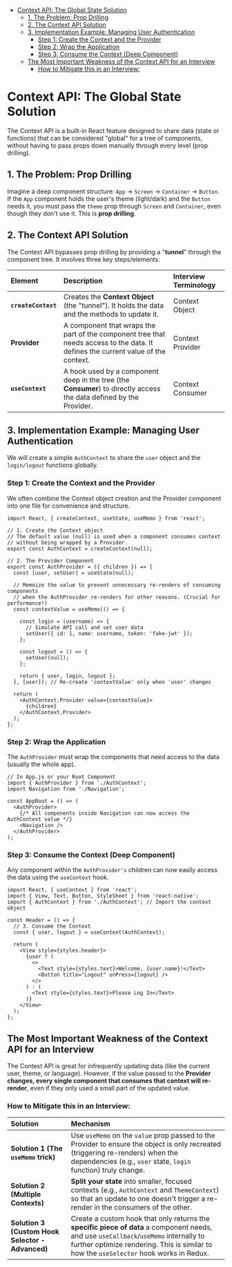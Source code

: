 
- [Context API: The Global State Solution](#context-api-the-global-state-solution)
  - [1. The Problem: Prop Drilling](#1-the-problem-prop-drilling)
  - [2. The Context API Solution](#2-the-context-api-solution)
  - [3. Implementation Example: Managing User Authentication](#3-implementation-example-managing-user-authentication)
    - [Step 1: Create the Context and the Provider](#step-1-create-the-context-and-the-provider)
    - [Step 2: Wrap the Application](#step-2-wrap-the-application)
    - [Step 3: Consume the Context (Deep Component)](#step-3-consume-the-context-deep-component)
  - [The Most Important Weakness of the Context API for an Interview](#the-most-important-weakness-of-the-context-api-for-an-interview)
    - [How to Mitigate this in an Interview:](#how-to-mitigate-this-in-an-interview)


# Context API: The Global State Solution

The Context API is a built-in React feature designed to share data (state or functions) that can be considered "global" for a tree of components, without having to pass props down manually through every level (prop drilling).

## 1. The Problem: Prop Drilling

Imagine a deep component structure: `App` → `Screen` → `Container` → `Button`. If the `App` component holds the user's theme (light/dark) and the `Button` needs it, you must pass the `theme` prop through `Screen` and `Container`, even though they don't use it. This is **prop drilling**.

## 2. The Context API Solution

The Context API bypasses prop drilling by providing a "**tunnel**" through the component tree. It involves three key steps/elements:

| Element | Description | Interview Terminology |
| :--- | :--- | :--- |
| **`createContext`** | Creates the **Context Object** (the "tunnel"). It holds the data and the methods to update it. | Context Object |
| **Provider** | A component that wraps the part of the component tree that needs access to the data. It defines the current value of the context. | Context Provider |
| **`useContext`** | A hook used by a component deep in the tree (the **Consumer**) to directly access the data defined by the Provider. | Context Consumer |

## 3. Implementation Example: Managing User Authentication

We will create a simple `AuthContext` to share the `user` object and the `login/logout` functions globally.

### Step 1: Create the Context and the Provider

We often combine the Context object creation and the Provider component into one file for convenience and structure.

```tsx
import React, { createContext, useState, useMemo } from 'react';

// 1. Create the Context object
// The default value (null) is used when a component consumes context 
// without being wrapped by a Provider.
export const AuthContext = createContext(null); 

// 2. The Provider Component
export const AuthProvider = ({ children }) => {
  const [user, setUser] = useState(null);

  // Memoize the value to prevent unnecessary re-renders of consuming components
  // when the AuthProvider re-renders for other reasons. (Crucial for performance!)
  const contextValue = useMemo(() => {
    
    const login = (username) => {
      // Simulate API call and set user data
      setUser({ id: 1, name: username, token: 'fake-jwt' });
    };
  
    const logout = () => {
      setUser(null);
    };

    return { user, login, logout };
  }, [user]); // Re-create 'contextValue' only when 'user' changes

  return (
    <AuthContext.Provider value={contextValue}>
      {children}
    </AuthContext.Provider>
  );
};
```

### Step 2: Wrap the Application
The `AuthProvider` must wrap the components that need access to the data (usually the whole app).

```tsx
// In App.js or your Root Component
import { AuthProvider } from './AuthContext';
import Navigation from './Navigation';

const AppRoot = () => (
  <AuthProvider>
    {/* All components inside Navigation can now access the AuthContext value */}
    <Navigation /> 
  </AuthProvider>
);
```

### Step 3: Consume the Context (Deep Component)
Any component within the `AuthProvider's` children can now easily access the data using the `useContext` hook.

```tsx
import React, { useContext } from 'react';
import { View, Text, Button, StyleSheet } from 'react-native';
import { AuthContext } from './AuthContext'; // Import the context object

const Header = () => {
  // 3. Consume the Context
  const { user, logout } = useContext(AuthContext); 

  return (
    <View style={styles.header}>
      {user ? (
        <>
          <Text style={styles.text}>Welcome, {user.name}!</Text>
          <Button title="Logout" onPress={logout} />
        </>
      ) : (
        <Text style={styles.text}>Please Log In</Text>
      )}
    </View>
  );
};
```

## The Most Important Weakness of the Context API for an Interview

The Context API is great for infrequently updating data (like the current user, theme, or language). However, if the value passed to the **Provider changes, every single component that consumes that context will re-render**, even if they only used a small part of the updated value.


### How to Mitigate this in an Interview:

| Solution | Mechanism |
| :--- | :--- |
| **Solution 1 (The `useMemo` trick)** | Use `useMemo` on the `value` prop passed to the Provider to ensure the object is only recreated (triggering re-renders) when the dependencies (e.g., `user` state, `login` function) truly change. |
| **Solution 2 (Multiple Contexts)** | **Split your state** into smaller, focused contexts (e.g., `AuthContext` and `ThemeContext`) so that an update to one doesn't trigger a re-render in the consumers of the other. |
| **Solution 3 (Custom Hook Selector - Advanced)** | Create a custom hook that only returns the **specific piece of data** a component needs, and use `useCallback`/`useMemo` internally to further optimize rendering. This is similar to how the `useSelector` hook works in Redux. |

